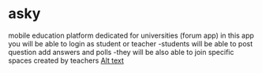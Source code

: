 # asky
mobile education platform dedicated for universities (forum app)
in this app you will be able to login as student or teacher 
-students will be able to post question add answers and polls 
-they will be also able to join specific spaces created by teachers
[Alt text](https://github.com/oussamaB14/asky/blob/main/screnshots/222.png?raw=true "Title")
